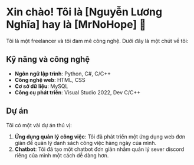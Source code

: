 # Xin chào! Tôi là [Nguyễn Lương Nghĩa] hay là [MrNoHope] 👋

Tôi là một freelancer và tôi đam mê công nghệ. Dưới đây là một chút về tôi:

## Kỹ năng và công nghệ

- **Ngôn ngữ lập trình**: Python, C#, C/C++
- **Công nghệ web**: HTML, CSS
- **Cơ sở dữ liệu**: MySQL
- **Công cụ phát triển**: Visual Studio 2022, Dev C/C++

## Dự án

Tôi có một vài dự án thú vị:

1. **Ứng dụng quản lý công việc**: Tôi đã phát triển một ứng dụng web đơn giản để quản lý danh sách công việc hàng ngày của mình.
2. **Chatbot**: Tôi đã tạo một chatbot đơn giản nhằm quản lý sever discord riêng của mình một cách dễ dàng hơn.




